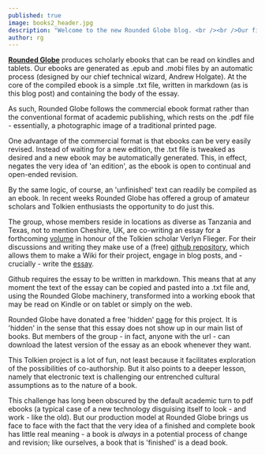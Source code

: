 ```yaml
---
published: true
image: books2_header.jpg
description: "Welcome to the new Rounded Globe blog. <br /><br />Our first post is a short contribution to the various musings and articles posted online regarding the future of scholarly publications during <strong>Academic Book Week</strong> (9th – 16th Nov 2015)."
author: rg 
---
```


[**Rounded Globe**](http://roundedglobe.com/) produces scholarly ebooks that can be read on kindles and tablets. Our ebooks are generated as .epub and .mobi files by an automatic process (designed by our chief technical wizard, Andrew Holgate). At the core of the compiled ebook is a simple .txt file, written in markdown (as is this blog post) and containing the body of the essay.

As such, Rounded Globe follows the commercial ebook format rather than the conventional format of academic publishing, which rests on the .pdf file - essentially, a photographic image of a traditional printed page.

One advantage of the commercial format is that ebooks can be very easily revised. Instead of waiting for a new edition, the .txt file is tweaked as desired and a new ebook may be automatically generated. This, in effect, negates the very idea of 'an edition', as the ebook is open to continual and open-ended revision.

By the same logic, of course, an 'unfinished' text can readily be compiled as an ebook. In recent weeks Rounded Globe has offered a group of amateur scholars and Tolkien enthusiasts the opportunity to do just this.

The group, whose members reside in locations as diverse as Tanzania and Texas, not to mention Cheshire, UK, are co-writing an essay for a forthcoming [volume](http://sacnoths.blogspot.co.il/2015/05/verlyn-flieger-festschrit-call-for.html) in honour of the Tolkien scholar Verlyn Flieger. For their discussions and writing they make use of a (free) [github repository](https://github.com/uoou/AWildernessOfDragons), which allows them to make a Wiki for their project, engage in blog posts, and - crucially - write the [essay](https://github.com/uoou/AWildernessOfDragons/blob/gh-pages/essay.md). 

Github requires the essay to be written in markdown. This means that at any moment the text of the essay can be copied and pasted into a .txt file and, using the Rounded Globe machinery, transformed into a working ebook that may be read on Kindle or on tablet or simply on the web.

Rounded Globe have donated a free 'hidden' [page](http://roundedglobe.com/download/56421543cf7bc42e04e564b6) for this project. It is 'hidden' in the sense that this essay does not show up in our main list of books. But members of the group - in fact, anyone with the url - can download the latest version of the essay as an ebook whenever they want.

This Tolkien project is a lot of fun, not least because it facilitates exploration of the possibilities of co-authorship. But it also points to a deeper lesson, namely that electronic text is challenging our entrenched cultural assumptions as to the nature of a book. 

This challenge has long been obscured by the default academic turn to pdf ebooks (a typical case of a new technology disguising itself to look - and work - like the old). But our production model at Rounded Globe brings us face to face with the fact that the very idea of a finished and complete book has little real meaning - a book is *always* in a potential process of change and revision; like ourselves, a book that is 'finished' is a dead book.
